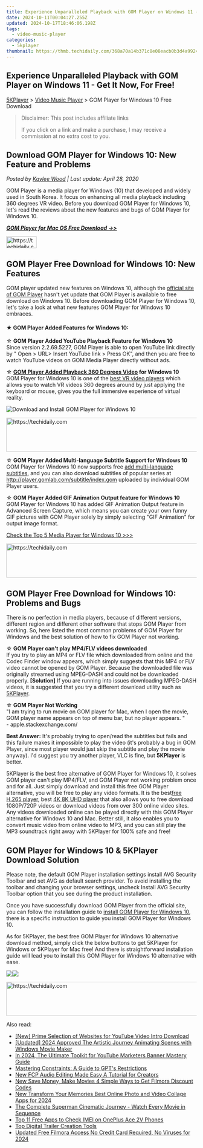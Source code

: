```yaml
---
title: Experience Unparalleled Playback with GOM Player on Windows 11 - Get It Now, For Free!
date: 2024-10-11T00:04:27.255Z
updated: 2024-10-17T18:46:06.198Z
tags:
  - video-music-player
categories:
  - 5kplayer
thumbnail: https://thmb.techidaily.com/368a70a14b371c8e08eacb0b3d4a99240a39fbb092918116ea6d8f331f8e83e6.jpg
---
```


## Experience Unparalleled Playback with GOM Player on Windows 11 - Get It Now, For Free!

[5KPlayer](https://tools.techidaily.com/5kplayer/products/) \> [Video Music Player](https://tools.techidaily.com/5kplayer/video-music-player/) \> GOM Player for Windows 10 Free Download

>  Disclaimer: This post includes affiliate links
>
>  If you click on a link and make a purchase, I may receive a commission at no extra cost to you.
>

## Download GOM Player for Windows 10: New Feature and Problems

 _Posted by [Kaylee Wood](https://www.quora.com/profile/Amanda-Hu-21) | Last update: April 28, 2020_

GOM Player is a media player for Windows (10) that developed and widely used in South Korea. It focus on enhancing all media playback including 360 degrees VR video. Before you download GOM Player for Windows 10, let's read the reviews about the new features and bugs of GOM Player for Windows 10\. 

**_[GOM Player for Mac OS Free Download ->>](https://tools.techidaily.com/5kplayer/video-music-player/)_**

<!-- affiliate ads begin -->
<a href="https://25home.pxf.io/c/5597632/2148634/16836" target="_top" id="2148634">
  <img src="//a.impactradius-go.com/display-ad/16836-2148634" border="0" alt="https://techidaily.com" width="80" height="31"/>
</a>
<img height="0" width="0" src="https://25home.pxf.io/i/5597632/2148634/16836" style="position:absolute;visibility:hidden;" border="0" />
<!-- affiliate ads end -->

## GOM Player Free Download for Windows 10: New Features

GOM player updated new features on Windows 10, although the [official site of GOM Player](https://www.gomlab.com/) hasn't yet update that GOM Player is available to free download on Windows 10\. Before downloading GOM Player for Windows 10, let's take a look at what new features GOM Player for Windows 10 embraces. 

#### **★ GOM Player Added Features for Windows 10:**

☆ **GOM Player Added YouTube Playback Feature for Windows 10**  
 Since version 2.2.69.5227, GOM Player is able to open YouTube link directly by " Open > URL> Insert YouTube link > Press OK", and then you are free to watch YouTube videos on GOM Media Player directly without ads. 

☆ **[GOM Player Added Playback 360 Degrees Video](https://tools.techidaily.com/5kplayer/video-music-player/) for Windows 10**  
 GOM Player for Windows 10 is one of the [best VR video players](https://tools.techidaily.com/5kplayer/video-music-player/) which allows you to watch VR videos 360 degrees around by just applying the keyboard or mouse, gives you the full immersive experience of virtual reality. 

![Download and Install GOM Player for Windows 10](https://www.5kplayer.com/video-music-player/img/gom-win10-download.jpg) 

<!-- affiliate ads begin -->
<a href="https://appsumo.8odi.net/c/5597632/2037351/7443" target="_top" id="2037351">
  <img src="//a.impactradius-go.com/display-ad/7443-2037351" border="0" alt="https://techidaily.com" width="728" height="90"/>
</a>
<img height="0" width="0" src="https://appsumo.8odi.net/i/5597632/2037351/7443" style="position:absolute;visibility:hidden;" border="0" />
<!-- affiliate ads end -->

☆ **GOM Player Added Multi-language Subtitle Support for Windows 10**  
 GOM Player for Windows 10 now supports free [add multi-language subtitles](https://tools.techidaily.com/5kplayer/video-music-player/), and you can also download subtitles of popular series at <http://player.gomlab.com/subtitle/index.gom> uploaded by individual GOM Player users. 

☆ **GOM Player Added GIF Animation Output feature for Windows 10**  
 GOM Player for Windows 10 has added GIF Animation Output feature in Advanced Screen Capture, which means you can create your own funny GIF pictures with GOM Player solely by simply selecting "GIF Animation" for output image format. 

[Check the Top 5 Media Player for Windows 10 >>>](https://tools.techidaily.com/5kplayer/video-music-player/)

<!-- affiliate ads begin -->
<a href="https://appsumo.8odi.net/c/5597632/2002018/7443" target="_top" id="2002018">
  <img src="//a.impactradius-go.com/display-ad/7443-2002018" border="0" alt="https://techidaily.com" width="728" height="90"/>
</a>
<img height="0" width="0" src="https://appsumo.8odi.net/i/5597632/2002018/7443" style="position:absolute;visibility:hidden;" border="0" />
<!-- affiliate ads end -->

##  GOM Player Free Download for Windows 10: Problems and Bugs

There is no perfection in media players, because of different versions, different region and different other software that stops GOM Player from working. So, here listed the most common problems of GOM Player for Windows and the best solution of how to fix GOM Player not working. 

☆   **GOM Player can't play MP4/FLV videos downloaded**   
 If you try to play an MP4 or FLV file which downloaded from online and the Codec Finder window appears, which simply suggests that this MP4 or FLV video cannot be opened by GOM Player. Because the downloaded file was originally streamed using MPEG-DASH and could not be downloaded properly. **\[Solution\]** If you are running into issues downloading MPEG-DASH videos, it is suggested that you try a different download utility such as [5KPlayer](https://tools.techidaily.com/5kplayer/products/). 

☆   **GOM Player Not Working**   
 "I am trying to run movie on GOM player for Mac, when I open the movie, GOM player name appears on top of menu bar, but no player appears. "   
 \- apple.stackexchange.com/

**Best Answer:** It's probably trying to open/read the subtitles but fails and this failure makes it impossible to play the video (it's probably a bug in GOM Player, since most player would just skip the subtitle and play the movie anyway). I'd suggest you try another player, VLC is fine, but **5KPlayer** is better. 

5KPlayer is the best free alternative of GOM Player for Windows 10, it solves GOM player can't play MP4/FLV, and GOM Player not working problem once and for all. Just simply download and install this free GOM Player alternative, you will be free to play any video formats. It is the best[free H.265 player](https://tools.techidaily.com/5kplayer/video-music-player/), best [4K 8K UHD player](https://tools.techidaily.com/5kplayer/video-music-player/) that also allows you to free download 1080P/720P videos or download videos from over 300 online video sites. Any videos downloaded online can be played directly with this GOM Player alternative for Windows 10 and Mac. Better still, it also enables you to convert music video from online video to MP3, and you can still play the MP3 soundtrack right away with 5KPlayer for 100% safe and free! 

##  GOM Player for Windows 10 & 5KPlayer Download Solution

Please note, the default GOM Player installation settings install AVG Security Toolbar and set AVG as default search provider. To avoid installing the toolbar and changing your browser settings, uncheck Install AVG Security Toolbar option that you see during the product installation.

Once you have successfully download GOM Player from the official site, you can follow the installation guide to [install GOM Player for Windows 10](http://player.gomlab.com/notice%5Fview.gom?seq=410&page=1&language=eng&title=[Notice]%20Installation%20Guide%20of%20Every%20GOM%20products%20for%20Windows%20Enforcement%20of%20Microsoft.), there is a specific instruction to guide you install GOM Player for Windows 10\. 

As for 5KPlayer, the best free GOM Player for Windows 10 alternative download method, simply click the below buttons to get 5KPlayer for Windows or 5KPlayer for Mac free! And there is straightforward installation guide will lead you to install this GOM Player for Windows 10 alternative with ease.

[![](https://www.5kplayer.com/video-music-player/../button/freedownbackwin.png)](https://tools.techidaily.com/5kplayer/products/)[![](https://www.5kplayer.com/video-music-player/../button/freedownbackmac.png)](https://tools.techidaily.com/5kplayer/products/)

<!-- affiliate ads begin -->
<a href="https://ursime.pxf.io/c/5597632/2136545/16384" target="_top" id="2136545">
  <img src="//a.impactradius-go.com/display-ad/16384-2136545" border="0" alt="https://techidaily.com" width="728" height="90"/>
</a>
<img height="0" width="0" src="https://ursime.pxf.io/i/5597632/2136545/16384" style="position:absolute;visibility:hidden;" border="0" />
<!-- affiliate ads end -->

<ins class="adsbygoogle"
     style="display:block"
     data-ad-format="autorelaxed"
     data-ad-client="ca-pub-7571918770474297"
     data-ad-slot="1223367746"></ins>

<ins class="adsbygoogle"
     style="display:block"
     data-ad-client="ca-pub-7571918770474297"
     data-ad-slot="8358498916"
     data-ad-format="auto"
     data-full-width-responsive="true"></ins>

<span class="atpl-alsoreadstyle">Also read:</span>
<div><ul>
<li><a href="https://youtube-tips.techidaily.com/rime-selection-of-websites-for-youtube-video-intro-download/"><u>[New] Prime Selection of Websites for YouTube Video Intro Download</u></a></li>
<li><a href="https://fox-links.techidaily.com/updated-2024-approved-the-artistic-journey-animating-scenes-with-windows-movie-maker/"><u>[Updated] 2024 Approved The Artistic Journey Animating Scenes with Windows Movie Maker</u></a></li>
<li><a href="https://youtube-lab.techidaily.com/24-the-ultimate-toolkit-for-youtube-marketers-banner-mastery-guide/"><u>In 2024, The Ultimate Toolkit for YouTube Marketers Banner Mastery Guide</u></a></li>
<li><a href="https://tech-revival.techidaily.com/mastering-constraints-a-guide-to-gpts-restrictions/"><u>Mastering Constraints: A Guide to GPT's Restrictions</u></a></li>
<li><a href="https://video-ai-editor.techidaily.com/new-fcp-audio-editing-made-easy-a-tutorial-for-creators/"><u>New FCP Audio Editing Made Easy A Tutorial for Creators</u></a></li>
<li><a href="https://video-ai-editor.techidaily.com/new-save-money-make-movies-4-simple-ways-to-get-filmora-discount-codes/"><u>New Save Money, Make Movies 4 Simple Ways to Get Filmora Discount Codes</u></a></li>
<li><a href="https://video-ai-editor.techidaily.com/new-transform-your-memories-best-online-photo-and-video-collage-apps-for-2024/"><u>New Transform Your Memories Best Online Photo and Video Collage Apps for 2024</u></a></li>
<li><a href="https://techtrends.techidaily.com/the-complete-superman-cinematic-journey-watch-every-movie-in-sequence/"><u>The Complete Superman Cinematic Journey - Watch Every Movie in Sequence</u></a></li>
<li><a href="https://sim-unlock.techidaily.com/top-11-free-apps-to-check-imei-on-oneplus-ace-2v-phones-by-drfone-android/"><u>Top 11 Free Apps to Check IMEI on OnePlus Ace 2V Phones</u></a></li>
<li><a href="https://video-ai-editor.techidaily.com/top-digital-trailer-creation-tools/"><u>Top Digital Trailer Creation Tools</u></a></li>
<li><a href="https://video-ai-editor.techidaily.com/updated-free-filmora-access-no-credit-card-required-no-viruses-for-2024/"><u>Updated Free Filmora Access No Credit Card Required, No Viruses for 2024</u></a></li>
</ul></div>

